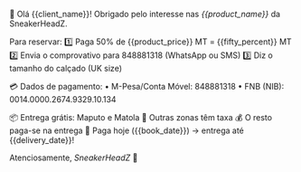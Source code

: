 👋 Olá {{client_name}}! Obrigado pelo interesse nas *{{product_name}}* da SneakerHeadZ.

Para reservar:
1️⃣ Paga 50% de {{product_price}} MT = {{fifty_percent}} MT
2️⃣ Envia o comprovativo para 848881318 (WhatsApp ou SMS)
3️⃣ Diz o tamanho do calçado (UK size)

💳 Dados de pagamento:
• M-Pesa/Conta Móvel: 848881318
• FNB (NIB): 0014.0000.2674.9329.10.134

📦 Entrega grátis: Maputo e Matola
📍 Outras zonas têm taxa
💰 O resto paga-se na entrega
📅 Paga hoje ({{book_date}}) → entrega até {{delivery_date}}!

Atenciosamente,
_SneakerHeadZ_
👟